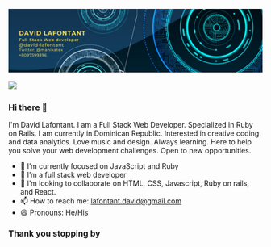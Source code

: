 
![Banner](banner.png)



![](https://komarev.com/ghpvc/?username=david-lafontant&label=PROFILE+VIEWS)
### Hi there 👋
I'm David Lafontant. I am a Full Stack Web Developer. Specialized in Ruby on Rails. I am currently in Dominican Republic. Interested in creative coding and data analytics.  Love music and design. Always learning. Here  to help you solve your web development challenges. Open to new opportunities.

- 🔭 I’m currently focused on JavaScript and Ruby
- 🌱 I’m a full stack web developer
- 👯 I’m looking to collaborate on HTML, CSS, Javascript, Ruby on rails, and React.
- 📫 How to reach me: [lafontant.david@gmail.com](mailto:lafontant.david@gmail.com)
- 😄 Pronouns: He/His

### Thank you stopping by




